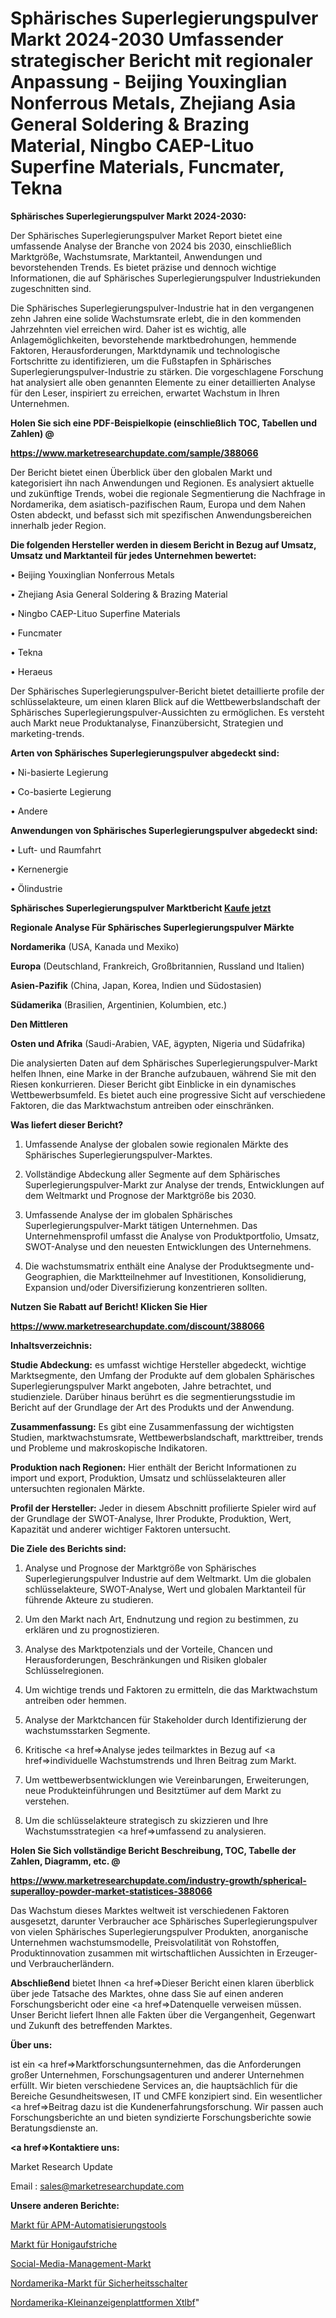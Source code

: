 # Sphärisches Superlegierungspulver Markt 2024-2030 Umfassender strategischer Bericht mit regionaler Anpassung - Beijing Youxinglian Nonferrous Metals, Zhejiang Asia General Soldering & Brazing Material, Ningbo CAEP-Lituo Superfine Materials, Funcmater, Tekna

<strong>Sphärisches Superlegierungspulver Markt 2024-2030:</strong>

Der Sphärisches Superlegierungspulver Market Report bietet eine umfassende Analyse der Branche von 2024 bis 2030, einschließlich Marktgröße, Wachstumsrate, Marktanteil, Anwendungen und bevorstehenden Trends. Es bietet präzise und dennoch wichtige Informationen, die auf Sphärisches Superlegierungspulver Industriekunden zugeschnitten sind.

Die Sphärisches Superlegierungspulver-Industrie hat in den vergangenen zehn Jahren eine solide Wachstumsrate erlebt, die in den kommenden Jahrzehnten viel erreichen wird. Daher ist es wichtig, alle Anlagemöglichkeiten, bevorstehende marktbedrohungen, hemmende Faktoren, Herausforderungen, Marktdynamik und technologische Fortschritte zu identifizieren, um die Fußstapfen in Sphärisches Superlegierungspulver-Industrie zu stärken. Die vorgeschlagene Forschung hat analysiert alle oben genannten Elemente zu einer detaillierten Analyse für den Leser, inspiriert zu erreichen, erwartet Wachstum in Ihren Unternehmen.



<strong>Holen Sie sich eine PDF-Beispielkopie (einschließlich TOC, Tabellen und Zahlen) @
</strong>

<strong><a href=https://www.marketresearchupdate.com/sample/388066>

<strong>https://www.marketresearchupdate.com/sample/388066</u></font></a></strong></strong>

Der Bericht bietet einen Überblick über den globalen Markt und kategorisiert ihn nach Anwendungen und Regionen. Es analysiert aktuelle und zukünftige Trends, wobei die regionale Segmentierung die Nachfrage in Nordamerika, dem asiatisch-pazifischen Raum, Europa und dem Nahen Osten abdeckt, und befasst sich mit spezifischen Anwendungsbereichen innerhalb jeder Region.



<strong>Die folgenden Hersteller werden in diesem Bericht in Bezug auf Umsatz, Umsatz und Marktanteil für jedes Unternehmen bewertet:</strong>

• Beijing Youxinglian Nonferrous Metals

• Zhejiang Asia General Soldering & Brazing Material

• Ningbo CAEP-Lituo Superfine Materials

• Funcmater

• Tekna

• Heraeus

Der Sphärisches Superlegierungspulver-Bericht bietet detaillierte profile der schlüsselakteure, um einen klaren Blick auf die Wettbewerbslandschaft der Sphärisches Superlegierungspulver-Aussichten zu ermöglichen. Es versteht auch Markt neue Produktanalyse, Finanzübersicht, Strategien und marketing-trends.



<strong>Arten von Sphärisches Superlegierungspulver abgedeckt sind:</strong>

• Ni-basierte Legierung

• Co-basierte Legierung

• Andere



<strong>Anwendungen von Sphärisches Superlegierungspulver abgedeckt sind:</strong>

• Luft- und Raumfahrt

• Kernenergie

• Ölindustrie



<strong>Sphärisches Superlegierungspulver Marktbericht <a href=https://www.marketresearchupdate.com/buynow/388066>Kaufe jetzt</a></strong>



<strong>Regionale Analyse Für Sphärisches Superlegierungspulver Märkte</strong>



<strong>Nordamerika</strong> (USA, Kanada und Mexiko)



<strong>Europa</strong> (Deutschland, Frankreich, Großbritannien, Russland und Italien)



<strong>Asien-Pazifik</strong> (China, Japan, Korea, Indien und Südostasien)



<strong>Südamerika</strong> (Brasilien, Argentinien, Kolumbien, etc.)



<strong>Den Mittleren</strong> 

<strong>Osten und Afrika</strong> (Saudi-Arabien, VAE, ägypten, Nigeria und Südafrika)

Die analysierten Daten auf dem Sphärisches Superlegierungspulver-Markt helfen Ihnen, eine Marke in der Branche aufzubauen, während Sie mit den Riesen konkurrieren. Dieser Bericht gibt Einblicke in ein dynamisches Wettbewerbsumfeld. Es bietet auch eine progressive Sicht auf verschiedene Faktoren, die das Marktwachstum antreiben oder einschränken.



<strong>Was liefert dieser Bericht?</strong>

1. Umfassende Analyse der globalen sowie regionalen Märkte des Sphärisches Superlegierungspulver-Marktes.

2. Vollständige Abdeckung aller Segmente auf dem Sphärisches Superlegierungspulver-Markt zur Analyse der trends, Entwicklungen auf dem Weltmarkt und Prognose der Marktgröße bis 2030.

3. Umfassende Analyse der im globalen Sphärisches Superlegierungspulver-Markt tätigen Unternehmen. Das Unternehmensprofil umfasst die Analyse von Produktportfolio, Umsatz, SWOT-Analyse und den neuesten Entwicklungen des Unternehmens.

4. Die wachstumsmatrix enthält eine Analyse der Produktsegmente und-Geographien, die Marktteilnehmer auf Investitionen, Konsolidierung, Expansion und/oder Diversifizierung konzentrieren sollten.



<strong>Nutzen Sie Rabatt auf Bericht! Klicken Sie Hier
</strong>

<strong><a href=https://www.marketresearchupdate.com/discount/388066>https://www.marketresearchupdate.com/discount/388066</b></u></font></strong></a>



<strong>Inhaltsverzeichnis:</strong>



<strong>Studie Abdeckung:</strong> es umfasst wichtige Hersteller abgedeckt, wichtige Marktsegmente, den Umfang der Produkte auf dem globalen Sphärisches Superlegierungspulver Markt angeboten, Jahre betrachtet, und studienziele. Darüber hinaus berührt es die segmentierungsstudie im Bericht auf der Grundlage der Art des Produkts und der Anwendung.



<strong>Zusammenfassung:</strong> Es gibt eine Zusammenfassung der wichtigsten Studien, marktwachstumsrate, Wettbewerbslandschaft, markttreiber, trends und Probleme und makroskopische Indikatoren.



<strong>Produktion nach Regionen:</strong> Hier enthält der Bericht Informationen zu import und export, Produktion, Umsatz und schlüsselakteuren aller untersuchten regionalen Märkte.



<strong>Profil der Hersteller:</strong> Jeder in diesem Abschnitt profilierte Spieler wird auf der Grundlage der SWOT-Analyse, Ihrer Produkte, Produktion, Wert, Kapazität und anderer wichtiger Faktoren untersucht.



<strong>Die Ziele des Berichts sind:</strong>

1) Analyse und Prognose der Marktgröße von Sphärisches Superlegierungspulver Industrie auf dem Weltmarkt.
Um die globalen schlüsselakteure, SWOT-Analyse, Wert und globalen Marktanteil für führende Akteure zu studieren.

2) Um den Markt nach Art, Endnutzung und region zu bestimmen, zu erklären und zu prognostizieren.

3) Analyse des Marktpotenzials und der Vorteile, Chancen und Herausforderungen, Beschränkungen und Risiken globaler Schlüsselregionen.

4) Um wichtige trends und Faktoren zu ermitteln, die das Marktwachstum antreiben oder hemmen.

5) Analyse der Marktchancen für Stakeholder durch Identifizierung der wachstumsstarken Segmente.

6) Kritische <a href=>Analyse</a> jedes teilmarktes in Bezug auf <a href=>individuelle</a> Wachstumstrends und Ihren Beitrag zum Markt.

7) Um wettbewerbsentwicklungen wie Vereinbarungen, Erweiterungen, neue Produkteinführungen und Besitztümer auf dem Markt zu verstehen.

8) Um die schlüsselakteure strategisch zu skizzieren und Ihre Wachstumsstrategien <a href=>umfassend</a> zu analysieren.



<strong>Holen Sie Sich vollständige Bericht Beschreibung, TOC, Tabelle der Zahlen, Diagramm, etc. @ </strong>

<strong><a href=https://www.marketresearchupdate.com/industry-growth/spherical-superalloy-powder-market-statistices-388066>https://www.marketresearchupdate.com/industry-growth/spherical-superalloy-powder-market-statistices-388066</a></font></strong>

Das Wachstum dieses Marktes weltweit ist verschiedenen Faktoren ausgesetzt, darunter Verbraucher ace Sphärisches Superlegierungspulver von vielen Sphärisches Superlegierungspulver Produkten, anorganische Unternehmen wachstumsmodelle, Preisvolatilität von Rohstoffen, Produktinnovation zusammen mit wirtschaftlichen Aussichten in Erzeuger-und Verbraucherländern.



<strong>Abschließend</strong> bietet Ihnen <a href=>Dieser</a> Bericht einen klaren überblick über jede Tatsache des Marktes, ohne dass Sie auf einen anderen Forschungsbericht oder eine <a href=>Datenquelle</a> verweisen müssen. Unser Bericht liefert Ihnen alle Fakten über die Vergangenheit, Gegenwart und Zukunft des betreffenden Marktes.



<strong>Über uns:</strong>

 ist ein <a href=>Marktfors</a>chungsunternehmen, das die Anforderungen großer Unternehmen, Forschungsagenturen und anderer Unternehmen erfüllt. Wir bieten verschiedene Services an, die hauptsächlich für die Bereiche Gesundheitswesen, IT und CMFE konzipiert sind. Ein wesentlicher <a href=>Beitrag</a> dazu ist die Kundenerfahrungsforschung. Wir passen auch Forschungsberichte an und bieten syndizierte Forschungsberichte sowie Beratungsdienste an.



<strong><a href=>Kontaktiere uns:</a></strong>

Market Research Update

Email : sales@marketresearchupdate.com



<strong>Unsere anderen Berichte:</strong>

<a href=https://www.linkedin.com/pulse/apm-automation-tools-market-opportunities-stay-ahead-game>Markt für APM-Automatisierungstools</a>

<a href=https://www.linkedin.com/pulse/honey-spreads-market-sizing-up-anticipating>Markt für Honigaufstriche</a>

<a href=https://www.linkedin.com/pulse/social-media-management-market-outlooks-2023>Social-Media-Management-Markt</a>

<a href=https://www.linkedin.com/pulse/north-america-safety-switch-market-2023-data>Nordamerika-Markt für Sicherheitsschalter</a>

<a href=https://www.linkedin.com/pulse/north-america-classifieds-platforms-xtlbf/>Nordamerika-Kleinanzeigenplattformen Xtlbf</a>"
